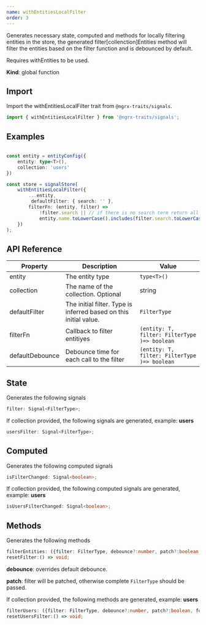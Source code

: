```yaml
---
name: withEntitiesLocalFilter 
order: 3
---
```


Generates necessary state, computed and methods for locally filtering entities in the store, the generated filter[collenction]Entities method will filter the entities based on the filter function and is debounced by default.

Requires withEntities to be used.

**Kind**: global function

## Import

Import the withEntitiesLocalFilter trait from `@ngrx-traits/signals`.

```ts
import { withEntitiesLocalFilter } from '@ngrx-traits/signals';
```

## Examples

```typescript

const entity = entityConfig({
    entity: type<T>(),
    collection: 'users'
})

const store = signalStore(
    withEntitiesLocalFilter({
        ...entity,
         defaultFilter: { search: '' },
        filterFn: (entity, filter) =>
            !filter.search || // if there is no search term return all entities
            entity.name.toLowerCase().includes(filter.search.toLowerCase()),
    })
);
```
## API Reference


| Property        | Description                                                       | Value                                        |
| --------------- | ----------------------------------------------------------------- | -------------------------------------------- |
| entity          | The entity type                                                   | `type<T>()`                                  |
| collection      | The name of the collection. Optional                              | string                                       |
| defaultFilter   | The initial filter. Type is inferred based on this initial value. | `FilterType`                                 |
| filterFn        | Callback to filter entitiyes                                      | `(entity: T, filter: FilterType )=> boolean` |
| defaultDebounce | Debounce time for each call to the filter                         | `(entity: T, filter: FilterType )=> boolean` |

## State

Generates the following signals

```typescript
filter: Signal<FilterType>;
```

If collection provided, the following signals are generated, example: **users**

```typescript
usersFilter: Signal<FilterType>;
```

## Computed

Generates the following computed signals

```typescript
isFilterChanged: Signal<boolean>;
```

If collection provided, the following computed signals are generated, example: **users**

```typescript
isUsersFilterChanged: Signal<boolean>;
```

## Methods

Generates the following methods

```typescript
filterEntities: ({filter: FilterType, debounce?:number, patch?:boolean, forceLoad:boolean }) => void;
resetFilter:() => void;
```

**debounce**: overrides default debounce.

**patch**: filter will be patched, otherwise complete `FilterType` should be passed.

If collection provided, the following methods are generated, example: **users**

```typescript
filterUsers: ({filter: FilterType, debounce?:number, patch?:boolean, forceLoad:boolean }) => void;
resetUsersFilter:() => void;
```
